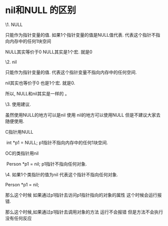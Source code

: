 # nil和NULL 的区别

 \1. NULL 

 

   只能作为指针变量的值. 如果1个指针变量的值是NULL值代表. 代表这个指针不指向内存中的任何1块空间

 

   NULL其实等价于0 NULL其实是1个宏. 就是0

 

 

 \2. nil

 

   只能作为指针变量的值. 代表这个指针变量不指向内存中的任何空间. 

   nil其实也等价于0 也是1个宏. 就是0.

 

   所以, NULL和nil其实是一样的 。

 

 

 \3. 使用建议.

   

   虽然使用NULL的地方可以是nil 使用 nil的地方可以使用NULL 但是不建议大家去随便使用.

 

   C指针用NULL

​     int *p1 = NULL; p1指针不指向内存中的任何1块空间.

 

   OC的类指针用nil

​     Person *p1 = nil; p1指针不指向任何对象.

 

 

 \4. 如果1个类指针的值为nil 代表这个指针不指向任何对象.

   Person *p1 = nil;

 

   那么这个时候 如果通过p1指针去访问p1指针指向的对象的属性 这个时候会运行报错.

   那么这个时候,如果通过p1指针去调用对象的方法 运行不会报错 但是方法不会执行 没有任何反应